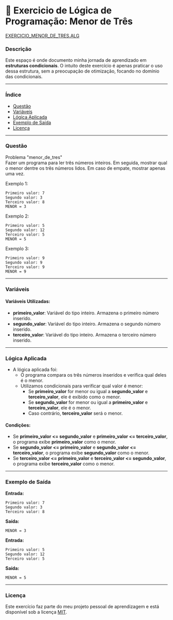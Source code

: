 
# 🚀 Exercicio de Lógica de Programação: Menor de Três

<a href="/logica-de-programação/VisualG_Portugol/Estrutura_Condicional/Exercicios/exercicio_menor_de_tres/exercicio_menor_de_tres.alg">EXERCICIO_MENOR_DE_TRES.ALG</a>

### Descrição

Este espaço é onde documento minha jornada de aprendizado em **estruturas condicionais**. O intuito deste exercício é apenas praticar o uso dessa estrutura, sem a preocupação de otimização, focando no domínio das condicionais.

---

### Índice

- [Questão](#questão)
- [Variáveis](#variáveis)
- [Lógica Aplicada](#lógica-aplicada)
- [Exemplo de Saída](#exemplo-de-saída)
- [Licença](#licença)

---

### Questão

Problema "menor_de_tres"  
Fazer um programa para ler três números inteiros. Em seguida, mostrar qual o menor dentre os três números lidos. Em caso de empate, mostrar apenas uma vez.

Exemplo 1:
```
Primeiro valor: 7  
Segundo valor: 3  
Terceiro valor: 8  
MENOR = 3
```

Exemplo 2:
```
Primeiro valor: 5  
Segundo valor: 12  
Terceiro valor: 5  
MENOR = 5
```

Exemplo 3:
```
Primeiro valor: 9  
Segundo valor: 9  
Terceiro valor: 9  
MENOR = 9
```

---

### Variáveis

#### Variáveis Utilizadas:

- **primeiro_valor**: Variável do tipo inteiro. Armazena o primeiro número inserido.
- **segundo_valor**: Variável do tipo inteiro. Armazena o segundo número inserido.
- **terceiro_valor**: Variável do tipo inteiro. Armazena o terceiro número inserido.

---

### Lógica Aplicada

- A lógica aplicada foi:
  - O programa compara os três números inseridos e verifica qual deles é o menor.
  - Utilizamos condicionais para verificar qual valor é menor:
    - Se **primeiro_valor** for menor ou igual a **segundo_valor** e **terceiro_valor**, ele é exibido como o menor.
    - Se **segundo_valor** for menor ou igual a **primeiro_valor** e **terceiro_valor**, ele é o menor.
    - Caso contrário, **terceiro_valor** será o menor.

#### Condições:

- Se **primeiro_valor <= segundo_valor** e **primeiro_valor <= terceiro_valor**, o programa exibe **primeiro_valor** como o menor.
- Se **segundo_valor <= primeiro_valor** e **segundo_valor <= terceiro_valor**, o programa exibe **segundo_valor** como o menor.
- Se **terceiro_valor <= primeiro_valor** e **terceiro_valor <= segundo_valor**, o programa exibe **terceiro_valor** como o menor.

---

### Exemplo de Saída

**Entrada:**
```
Primeiro valor: 7  
Segundo valor: 3  
Terceiro valor: 8
```

**Saída:**
```
MENOR = 3
```

**Entrada:**
```
Primeiro valor: 5  
Segundo valor: 12  
Terceiro valor: 5
```

**Saída:**
```
MENOR = 5
```

---

### Licença

Este exercício faz parte do meu projeto pessoal de aprendizagem e está disponível sob a licença [MIT](/LICENSE.md).
